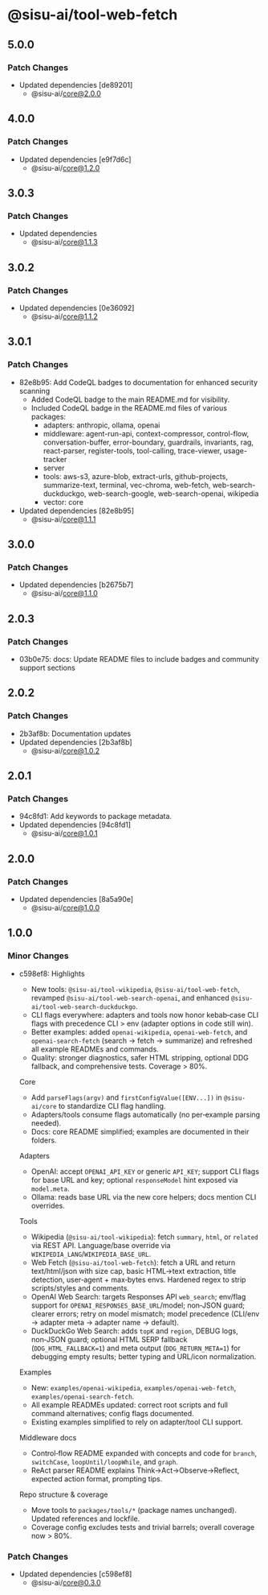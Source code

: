 # @sisu-ai/tool-web-fetch

## 5.0.0

### Patch Changes

- Updated dependencies [de89201]
  - @sisu-ai/core@2.0.0

## 4.0.0

### Patch Changes

- Updated dependencies [e9f7d6c]
  - @sisu-ai/core@1.2.0

## 3.0.3

### Patch Changes

- Updated dependencies
  - @sisu-ai/core@1.1.3

## 3.0.2

### Patch Changes

- Updated dependencies [0e36092]
  - @sisu-ai/core@1.1.2

## 3.0.1

### Patch Changes

- 82e8b95: Add CodeQL badges to documentation for enhanced security scanning
  - Added CodeQL badge to the main README.md for visibility.
  - Included CodeQL badge in the README.md files of various packages:
    - adapters: anthropic, ollama, openai
    - middleware: agent-run-api, context-compressor, control-flow, conversation-buffer, error-boundary, guardrails, invariants, rag, react-parser, register-tools, tool-calling, trace-viewer, usage-tracker
    - server
    - tools: aws-s3, azure-blob, extract-urls, github-projects, summarize-text, terminal, vec-chroma, web-fetch, web-search-duckduckgo, web-search-google, web-search-openai, wikipedia
    - vector: core
- Updated dependencies [82e8b95]
  - @sisu-ai/core@1.1.1

## 3.0.0

### Patch Changes

- Updated dependencies [b2675b7]
  - @sisu-ai/core@1.1.0

## 2.0.3

### Patch Changes

- 03b0e75: docs: Update README files to include badges and community support sections

## 2.0.2

### Patch Changes

- 2b3af8b: Documentation updates
- Updated dependencies [2b3af8b]
  - @sisu-ai/core@1.0.2

## 2.0.1

### Patch Changes

- 94c8fd1: Add keywords to package metadata.
- Updated dependencies [94c8fd1]
  - @sisu-ai/core@1.0.1

## 2.0.0

### Patch Changes

- Updated dependencies [8a5a90e]
  - @sisu-ai/core@1.0.0

## 1.0.0

### Minor Changes

- c598ef8: Highlights
  - New tools: `@sisu-ai/tool-wikipedia`, `@sisu-ai/tool-web-fetch`, revamped `@sisu-ai/tool-web-search-openai`, and enhanced `@sisu-ai/tool-web-search-duckduckgo`.
  - CLI flags everywhere: adapters and tools now honor kebab‑case CLI flags with precedence CLI > env (adapter options in code still win).
  - Better examples: added `openai-wikipedia`, `openai-web-fetch`, and `openai-search-fetch` (search → fetch → summarize) and refreshed all example READMEs and commands.
  - Quality: stronger diagnostics, safer HTML stripping, optional DDG fallback, and comprehensive tests. Coverage > 80%.

  Core
  - Add `parseFlags(argv)` and `firstConfigValue([ENV...])` in `@sisu-ai/core` to standardize CLI flag handling.
  - Adapters/tools consume flags automatically (no per‑example parsing needed).
  - Docs: core README simplified; examples are documented in their folders.

  Adapters
  - OpenAI: accept `OPENAI_API_KEY` or generic `API_KEY`; support CLI flags for base URL and key; optional `responseModel` hint exposed via `model.meta`.
  - Ollama: reads base URL via the new core helpers; docs mention CLI overrides.

  Tools
  - Wikipedia (`@sisu-ai/tool-wikipedia`): fetch `summary`, `html`, or `related` via REST API. Language/base override via `WIKIPEDIA_LANG`/`WIKIPEDIA_BASE_URL`.
  - Web Fetch (`@sisu-ai/tool-web-fetch`): fetch a URL and return text/html/json with size cap, basic HTML→text extraction, title detection, user‑agent + max‑bytes envs. Hardened regex to strip scripts/styles and comments.
  - OpenAI Web Search: targets Responses API `web_search`; env/flag support for `OPENAI_RESPONSES_BASE_URL`/model; non‑JSON guard; clearer errors; retry on model mismatch; model precedence (CLI/env → adapter meta → adapter name → default).
  - DuckDuckGo Web Search: adds `topK` and `region`, DEBUG logs, non‑JSON guard; optional HTML SERP fallback (`DDG_HTML_FALLBACK=1`) and meta output (`DDG_RETURN_META=1`) for debugging empty results; better typing and URL/icon normalization.

  Examples
  - New: `examples/openai-wikipedia`, `examples/openai-web-fetch`, `examples/openai-search-fetch`.
  - All example READMEs updated: correct root scripts and full command alternatives; config flags documented.
  - Existing examples simplified to rely on adapter/tool CLI support.

  Middleware docs
  - Control‑flow README expanded with concepts and code for `branch`, `switchCase`, `loopUntil/loopWhile`, and `graph`.
  - ReAct parser README explains Think→Act→Observe→Reflect, expected action format, prompting tips.

  Repo structure & coverage
  - Move tools to `packages/tools/*` (package names unchanged). Updated references and lockfile.
  - Coverage config excludes tests and trivial barrels; overall coverage now > 80%.

### Patch Changes

- Updated dependencies [c598ef8]
  - @sisu-ai/core@0.3.0
